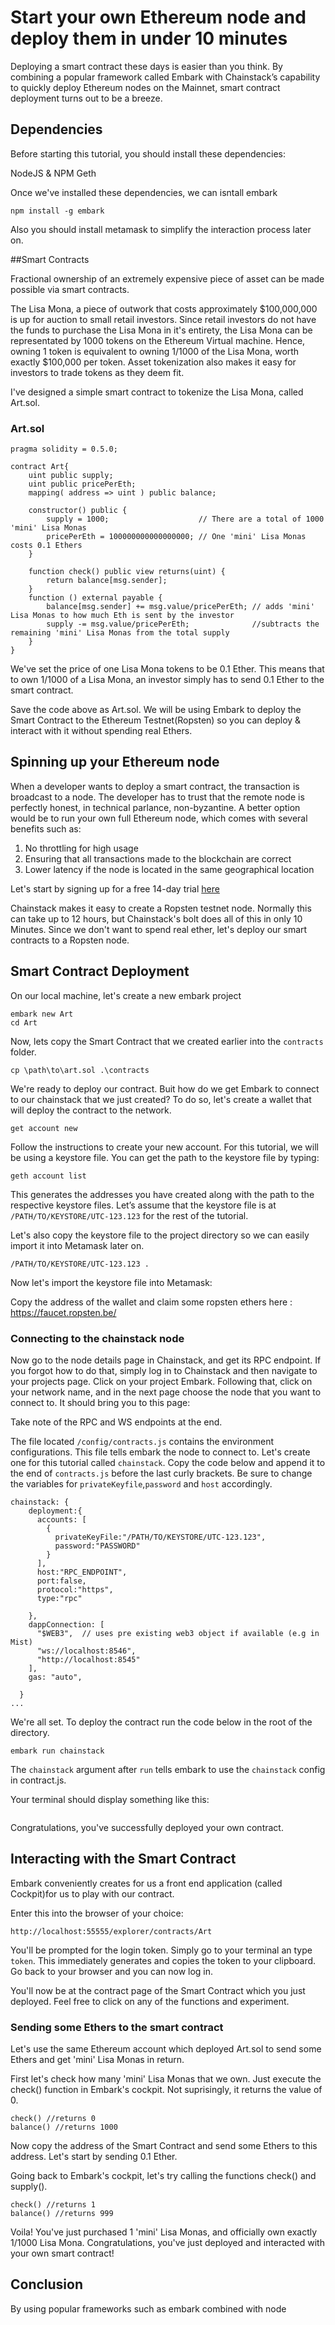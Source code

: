 
# Start your own Ethereum node and deploy them in under 10 minutes

Deploying a smart contract these days is easier than you think. By combining a popular framework called Embark with Chainstack’s capability  to quickly deploy Ethereum nodes on the Mainnet, smart contract deployment turns out to be a  breeze.

## Dependencies

Before starting this tutorial, you should install these dependencies:

NodeJS & NPM
Geth

Once we've installed these dependencies, we can isntall embark
```
npm install -g embark
```


Also you should install metamask to simplify the interaction process later on.


##Smart Contracts

Fractional ownership of an extremely expensive piece of asset can be made possible via smart contracts.

The Lisa Mona, a piece of outwork that costs approximately $100,000,000 is up for auction to small retail investors. Since retail investors do not have the funds to purchase the Lisa Mona in it's entirety, the Lisa Mona can be representated by 1000 tokens on the Ethereum Virtual machine. Hence, owning 1 token is equivalent to owning 1/1000 of the Lisa Mona, worth exactly $100,000 per token. Asset tokenization also makes it easy for investors to trade tokens as they deem fit.

I've designed a simple smart contract to tokenize the Lisa Mona, called Art.sol.

### Art.sol

```
pragma solidity = 0.5.0;

contract Art{
	uint public supply;
	uint public pricePerEth;
	mapping( address => uint ) public balance;

	constructor() public {
		supply = 1000;                    // There are a total of 1000 'mini' Lisa Monas
		pricePerEth = 100000000000000000; // One 'mini' Lisa Monas costs 0.1 Ethers
	}
	
	function check() public view returns(uint) {
		return balance[msg.sender];
	}
	function () external payable {
		balance[msg.sender] += msg.value/pricePerEth; // adds 'mini' Lisa Monas to how much Eth is sent by the investor
		supply -= msg.value/pricePerEth;              //subtracts the remaining 'mini' Lisa Monas from the total supply
	}
}
```

We've set the price of one Lisa Mona tokens to be 0.1 Ether. This means that to own 1/1000 of a Lisa Mona, an investor simply has to send 0.1 Ether to the smart contract.

Save the code above as Art.sol. We will be using Embark to deploy the Smart Contract to the Ethereum Testnet(Ropsten) so you can deploy & interact with it without spending real Ethers.

## Spinning up your Ethereum node

When a developer wants to deploy a smart contract, the transaction is broadcast to a node. The developer has to trust that the remote node is perfectly honest, in technical parlance, non-byzantine. A better option would be to run your own full Ethereum node, which comes with several benefits such as:

1. No throttling for high usage
2. Ensuring that all transactions made to the blockchain are correct
3. Lower latency if the node is located in the same geographical location

Let's start by signing up for a free 14-day trial [here](https://console.chainstack.com)


Chainstack makes it easy to create a Ropsten testnet node. Normally this can take up to 12 hours, but Chainstack's bolt does all of this in only 10 Minutes. Since we don't want to spend real ether, let's deploy our smart contracts to a Ropsten node. 


## Smart Contract Deployment

On our local machine, let's create a new embark project

```
embark new Art
cd Art
```

Now, lets copy the Smart Contract that we created earlier into the ```contracts``` folder.

```
cp \path\to\art.sol .\contracts
```

We're ready to deploy our contract. Buit how do we get Embark to connect to our chainstack that we just created? To do so, let's create a wallet that will deploy the contract to the network. 


```
get account new
```

Follow the instructions to create your new account. For this tutorial, we will be using a keystore file. You can get the path to the keystore file by typing:

```
geth account list
```

This generates the addresses you have created along with the path to the respective keystore files. Let’s assume that the keystore file is at ```/PATH/TO/KEYSTORE/UTC-123.123``` for the rest of the tutorial.

Let's also copy the keystore file to the project directory so we can easily import it into Metamask later on.

```
/PATH/TO/KEYSTORE/UTC-123.123 .
```

Now let's import the keystore file into Metamask:
<metamask iamge>

Copy the address of the wallet and claim some ropsten ethers here : https://faucet.ropsten.be/


### Connecting to the chainstack node

Now go to the node details page in Chainstack, and get its RPC endpoint. If you forgot how to do that, simply log in to Chainstack and then navigate to your projects page. Click on your project Embark. Following that, click on your network name, and in the next page choose the node that you want to connect to. It should bring you to this page: 

Take note of the RPC and WS endpoints at the end.

The file located ```/config/contracts.js``` contains the environment configurations. This file tells embark the node to connect to. Let's create one for this tutorial called ```chainstack```. Copy the code below and append it to the end of ```contracts.js``` before the last curly brackets. Be sure to change the variables for ```privateKeyfile```,```password``` and ```host``` accordingly.

```
chainstack: {
    deployment:{
      accounts: [
        {
          privateKeyFile:"/PATH/TO/KEYSTORE/UTC-123.123",
          password:"PASSWORD"
        }
      ],
      host:"RPC_ENDPOINT",
      port:false,
      protocol:"https",
      type:"rpc"
    
    },
    dappConnection: [
      "$WEB3",  // uses pre existing web3 object if available (e.g in Mist)
      "ws://localhost:8546",
      "http://localhost:8545"
    ],
    gas: "auto",

  }
...
```

We're all set. To deploy the contract run the code below in the root of the directory.

```
embark run chainstack
```

The ```chainstack``` argument after ```run``` tells embark to use the ```chainstack``` config in contract.js.

Your terminal should display something like this:

<image of deployed contract>

Congratulations, you've successfully deployed your own contract.

## Interacting with the Smart Contract

Embark conveniently creates for us a front end application (called Cockpit)for us to play with our contract.

Enter this into the browser of your choice:

```
http://localhost:55555/explorer/contracts/Art
```

You'll be prompted for the login token. Simply go to your terminal an type ```token```. This immediately generates and copies the token to your clipboard. Go back to your browser and you can now log in.

You'll now be at the contract page of the Smart Contract which you just deployed. Feel free to click on any of the functions and experiment. 




### Sending some Ethers to the smart contract

Let's use the same Ethereum account which deployed Art.sol to send some Ethers and get 'mini' Lisa Monas in return. 

First let's check how many 'mini' Lisa Monas that we own. Just execute the check() function in Embark's cockpit. Not suprisingly, it returns the value of 0.
```
check() //returns 0
balance() //returns 1000
```

Now copy the address of the Smart Contract and send some Ethers to this address. Let's start by sending 0.1 Ether. 

Going back to Embark's cockpit, let's try calling the functions check() and supply().

```
check() //returns 1
balance() //returns 999
```

Voila! You've just purchased 1 'mini' Lisa Monas, and officially own exactly 1/1000 Lisa Mona. Congratulations, you've just deployed and interacted with your own smart contract!

## Conclusion

By using popular frameworks such as embark combined with node
